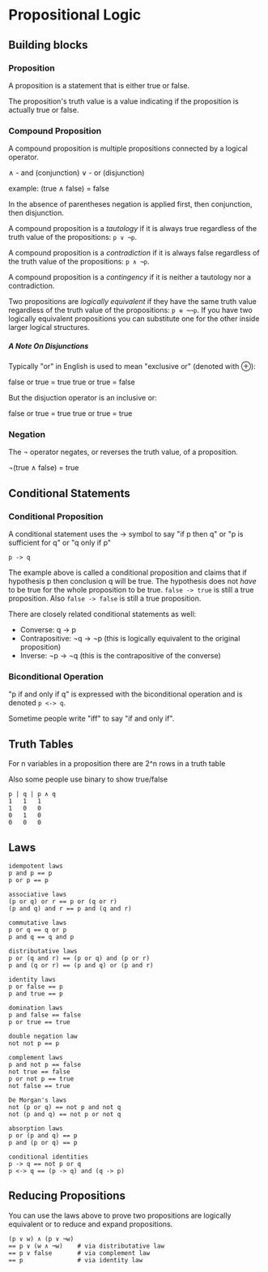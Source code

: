 # Propositional Logic

## Building blocks

### Proposition

A proposition is a statement that is either true or false.

The proposition's truth value is a value indicating if the proposition is
actually true or false.

### Compound Proposition

A compound proposition is multiple propositions connected by a logical operator.

∧ - and (conjunction)
∨ - or (disjunction)

example: (true ∧ false) = false

In the absence of parentheses negation is applied first, then conjunction, then disjunction.

A compound proposition is a _tautology_ if it is always true regardless of the
truth value of the propositions: `p ∨ ¬p`.

A compound proposition is a _contradiction_ if it is always false regardless of the
truth value of the propositions: `p ∧ ¬p`.

A compound proposition is a _contingency_ if it is neither a tautology nor a
contradiction.

Two propositions are _logically equivalent_ if they have the same truth value
regardless of the truth value of the propositions: `p ≡ ¬¬p`. If you have two
logically equivalent propositions you can substitute one for the other inside
larger logical structures.

##### A Note On Disjunctions

Typically "or" in English is used to mean "exclusive or" (denoted with ⊕):

false or true = true
true or true = false

But the disjuction operator is an inclusive or:

false or true = true
true or true = true

### Negation

The ¬ operator negates, or reverses the truth value, of a proposition.

¬(true ∧ false) = true

## Conditional Statements

### Conditional Proposition

A conditional statement uses the -> symbol to say "if p then q" or "p is
sufficient for q" or "q only if p"

`p -> q`

The example above is called a conditional proposition and claims that if
hypothesis p then conclusion q will be true. The hypothesis does not _have_ to
be true for the whole proposition to be true. `false -> true` is still a true
proposition. Also `false -> false` is still a true proposition.

There are closely related conditional statements as well:

- Converse: q -> p
- Contrapositive: ¬q -> ¬p (this is logically equivalent to the original
  proposition)
- Inverse: ¬p -> ¬q (this is the contrapositive of the converse)

### Biconditional Operation

"p if and only if q" is expressed with the biconditional operation and is denoted `p <-> q`.

Sometime people write "iff" to say "if and only if".

## Truth Tables

For n variables in a proposition there are 2^n rows in a truth table

Also some people use binary to show true/false

```
p | q | p ∧ q
1   1   1
1   0   0
0   1   0
0   0   0
```

## Laws

```
idempotent laws
p and p == p
p or p == p

associative laws
(p or q) or r == p or (q or r)
(p and q) and r == p and (q and r)

commutative laws
p or q == q or p
p and q == q and p

distributative laws
p or (q and r) == (p or q) and (p or r)
p and (q or r) == (p and q) or (p and r)

identity laws
p or false == p
p and true == p

domination laws
p and false == false
p or true == true

double negation law
not not p == p

complement laws
p and not p == false
not true == false
p or not p == true
not false == true

De Morgan's laws
not (p or q) == not p and not q
not (p and q) == not p or not q

absorption laws
p or (p and q) == p
p and (p or q) == p

conditional identities
p -> q == not p or q
p <-> q == (p -> q) and (q -> p)
```

## Reducing Propositions

You can use the laws above to prove two propositions are logically equivalent or
to reduce and expand propositions.

```
(p ∨ w) ∧ (p ∨ ¬w)
== p ∨ (w ∧ ¬w)    # via distributative law
== p ∨ false       # via complement law
== p               # via identity law
```
